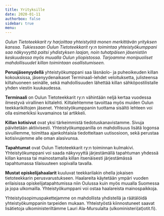 ```yaml
---
title: Yrityksille
date: 2020-01-11
authorbox: false
sidebar: true
menu:
---
```


*Oulun Tietoteekkarit ry harjoittaa yhteistyötä monen merkittävän yrityksen kanssa. Tukiessaan Oulun Tietoteekkarit ry:n toimintaa yhteistyökumppani saa näkyvyyttä paitsi yhdistyksen laajan, noin tuhatpäisen jäsenistön keskuudessa myös muualla Oulun yliopistossa. Tarjoamme monipuoliset mahdollisuudet killan toimintaan osallistumiseen.*

**Perusjäsenyydellä** yhteistyökumppani saa läsnäolo- ja puheoikeuden killan kokouksissa, jäsenyydenaikaset Terminaali-lehdet veloituksetta, julisteensa kiltahuoneen seinälle, sekä mahdollisuuden lähettää killan sähköpostilistalle yhden viestin kuukaudessa.

**Terminaali** on Oulun Tietoteekkarit ry:n vähintään neljä kertaa vuodessa ilmestyvä virallinen kiltalehti. Kiltalehtemme tavoittaa myös muiden Oulun teekkarikiltojen jäsenet. Yhteistyökumppanin tuottama sisältö lehteen voi olla esimerkiksi kuvamainos tai artikkeli.

**Killan kotisivut** ovat yksi tärkeimmistä tiedotuskanavistamme. Sivuja päivitetään aktiivisesti. Yhteistyökumppanilla on mahdollisuus lisätä logonsa sivuillemme, toimittaa ajankohtaisia tiedotteitaan uutisosioon, sekä perustaa kotisivujemme alle oman alasivunsa.

**Tapahtumat** ovat Oulun Tietoteekkarit ry:n toiminnan kulmakivi. Yhteistyökumppani voi saada näkyvyyttä järjestämällä tapahtuman yhdessä killan kanssa tai mainostamalla killan itsenäisesti järjestämässä tapahtumassa tilaisuuteen sopivalla tavalla.

**Mustat opiskelijahaalarit** kuuluvat teekkarilakin ohella jokaisen tietoteekkarin perusvarustukseen. Haalareita käytetään ympäri vuoden erilaisissa opiskelijatapahtumissa niin Oulussa kuin myös muualla Suomessa ja jopa ulkomailla. Yhteistyökumppani voi ostaa haalareista mainospaikkoja.

Yhteistyösopimuspakettejamme on mahdollista yhdistellä ja räätälöidä yhteistyökumppanin tarpeiden mukaan. Yhteistyöstä kiinnostuneet saavat lisätietoja ulkoministeriltämme Lauri Ala-Mursulalta (ulkoministeri(at)otit.fi).
